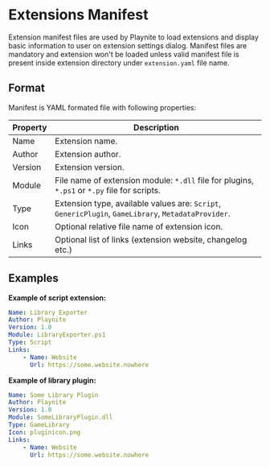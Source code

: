 Extensions Manifest
=====================

Extension manifest files are used by Playnite to load extensions and display basic information to user on extension settings dialog. Manifest files are mandatory and extension won't be loaded unless valid manifest file is present inside extension directory under `extension.yaml` file name.

Format
---------------------

Manifest is YAML formated file with following properties:

| Property | Description |
| -- | -- |
| Name | Extension name. |
| Author | Extension author. |
| Version | Extension version. |
| Module | File name of extension module: `*.dll` file for plugins, `*.ps1` or `*.py` file for scripts. |
| Type | Extension type, available values are: `Script`, `GenericPlugin`, `GameLibrary`, `MetadataProvider`. |
| Icon | Optional relative file name of extension icon. |
| Links | Optional list of links (extension website, changelog etc.) |

Examples
---------------------

**Example of script extension:**

```yaml
Name: Library Exporter
Author: Playnite
Version: 1.0
Module: LibraryExporter.ps1
Type: Script
Links:
    - Name: Website
      Url: https://some.website.nowhere
```

**Example of library plugin:**

```yaml
Name: Some Library Plugin
Author: Playnite
Version: 1.0
Module: SomeLibraryPlugin.dll
Type: GameLibrary
Icon: pluginicon.png
Links:
    - Name: Website
      Url: https://some.website.nowhere
```